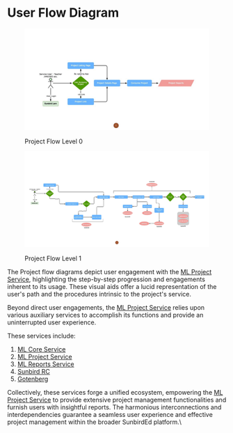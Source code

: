 # User Flow Diagram

<figure><img src="../../../../../.gitbook/assets/projects-flow1-lvl0.jpeg" alt=""><figcaption><p>Project Flow Level 0</p></figcaption></figure>

<figure><img src="../../../../../.gitbook/assets/projects-flow1-lvl1.jpeg" alt=""><figcaption><p>Project Flow Level 1</p></figcaption></figure>

The Project flow diagrams depict user engagement with the [ML Project Service](../ml-project-service.md), highlighting the step-by-step progression and engagements inherent to its usage. These visual aids offer a lucid representation of the user's path and the procedures intrinsic to the project's service.

Beyond direct user engagements, the [ML Project Service](../ml-project-service.md) relies upon various auxiliary services to accomplish its functions and provide an uninterrupted user experience.

These services include:

1. [ML Core Service](../ml-core-service.md)
2. [ML Project Service](../ml-project-service.md)
3. [ML Reports Service](../ml-report-service.md)
4. [Sunbird RC](https://docs.sunbirdrc.dev/learn/readme)
5. [Gotenberg](https://gotenberg.dev/)

Collectively, these services forge a unified ecosystem, empowering the [ML Project Service](../ml-project-service.md) to provide extensive project management functionalities and furnish users with insightful reports. The harmonious interconnections and interdependencies guarantee a seamless user experience and effective project management within the broader SunbirdEd platform.\\
